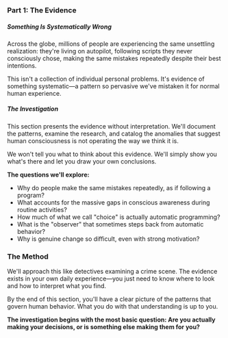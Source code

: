 ### Part 1: The Evidence

##### Something Is Systematically Wrong

Across the globe, millions of people are experiencing the same unsettling realization: they're living on autopilot, following scripts they never consciously chose, making the same mistakes repeatedly despite their best intentions.

This isn't a collection of individual personal problems. It's evidence of something systematic—a pattern so pervasive we've mistaken it for normal human experience.

##### The Investigation

This section presents the evidence without interpretation. We'll document the patterns, examine the research, and catalog the anomalies that suggest human consciousness is not operating the way we think it is.

We won't tell you what to think about this evidence. We'll simply show you what's there and let you draw your own conclusions.

**The questions we'll explore:**

- Why do people make the same mistakes repeatedly, as if following a program?
- What accounts for the massive gaps in conscious awareness during routine activities?
- How much of what we call "choice" is actually automatic programming?
- What is the "observer" that sometimes steps back from automatic behavior?
- Why is genuine change so difficult, even with strong motivation?

### The Method

We'll approach this like detectives examining a crime scene. The evidence exists in your own daily experience—you just need to know where to look and how to interpret what you find.

By the end of this section, you'll have a clear picture of the patterns that govern human behavior. What you do with that understanding is up to you.

**The investigation begins with the most basic question: Are you actually making your decisions, or is something else making them for you?**
